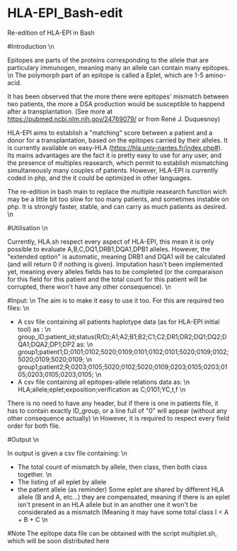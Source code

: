 # HLA-EPI_Bash-edit
Re-edition of HLA-EPI in Bash

#Introduction \n

Epitopes are parts of the proteins corresponding to the allele that are particulary immunogen, meaning many an allele can contain many epitopes. \n
The polymorph part of an epitope is called a Eplet, which are 1-5 amino-acid.

It has been observed that the more there were epitopes' mismatch between two patients, the more a DSA production would be susceptible to happend after a transplantation. (See more at https://pubmed.ncbi.nlm.nih.gov/24769079/ or from René J. Duquesnoy)


HLA-EPI aims to establish a "matching" score between a patient and a donor for a transplantation, based on the epitopes carried by their alleles. It is currently available on easy-HLA (https://hla.univ-nantes.fr/index.php#). Its mains advantages are the fact it is pretty easy to use for any user, and the presence of multiples reasearch, which permit to establish mismatching simultaneously many couples of patients.
However, HLA-EPI is currently coded in php, and the it could be optimized in other languages.


The re-edition in bash main to replace the multiple reasearch function wich may be a little bit too slow for too many patients, and sometimes instable on php. It is strongly faster, stable, and can carry as much patients as desired. \n

#Utilisation \n

Currently, HLA.sh respect every aspect of HLA-EPI, this mean it is only possible to evaluate A,B,C,DQ1,DRB1,DQA1,DPB1 alleles. However, the "extended option" is automatic, meaning DRB1 and DQA1 will be calculated (and will return 0 if nothing is given). Imputation hasn't been implemented yet, meaning every alleles fields has to be completed (or the comparaison for this field for this patient and the total count for this patient will be corrupted, there won't have any other consequence). \n

#Input: \n
The aim is to make it easy to use it too. For this are required two files: \n
- A csv file containing all patients haplotype data (as for HLA-EPI initial tool) as : \n group_ID;patient_id;status(R/D);A1;A2;B1;B2;C1;C2;DR1;DR2;DQ1;DQ2;DQA1;DQA2;DP1;DP2 as: \n
group1;patient1;D;0101;0102;5020;0109;0101;0102;0101;5020;0109;0102;5020;0109;5020;0109; \n
group1;patient2;R;0203;0105;5020;0102;5020;0109;0203;0105;0203;0105;0203;0105;0203;0105; \n
- A csv file containing all epitopes-allele relations data as: \n
HLA;allele;eplet;exposition;verification as C;0101;YC,t,f \n



There is no need to have any header, but if there is one in patients file, it has to contain exactly ID_group, or a line full of "0" will appear (without any other consequence actually) \n
However, it is required to respect every field order for both file.

#Output \n

In output is given a csv file containing: \n 
-  The total count of mismatch by allele, then class, then both class together. \n
- The listing of all eplet by allele
- the patient allele (as reminder)
Some eplet are shared by different HLA allele (B and A, etc...) they are compensated, meaning if there is an eplet isn't present in an HLA allele but in an another one it won't be considerated as a mismatch (Meaning it may have some total class I < A + B + C \n

#Note
The epitope data file can be obtained with the script multiplet.sh, which will be soon distributed here


